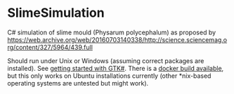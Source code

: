 # SlimeSimulation
C# simulation of slime mould (Physarum polycephalum) as proposed by https://web.archive.org/web/20160703140338/http://science.sciencemag.org/content/327/5964/439.full


Should run under Unix or Windows (assuming correct packages are installed). See [getting started with GTK#](http://www.mono-project.com/docs/gui/gtksharp/beginners-guide/).
There is a [docker build available](https://github.com/willb611/SlimeSimulationDocker), but this only works on Ubuntu installations currently (other *nix-based operating systems are untested but might work). 